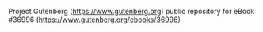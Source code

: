 Project Gutenberg (https://www.gutenberg.org) public repository for eBook #36996 (https://www.gutenberg.org/ebooks/36996)
